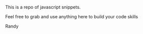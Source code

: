 This is a repo of javascript snippets.

Feel free to grab and use anything here to build your code skills

Randy